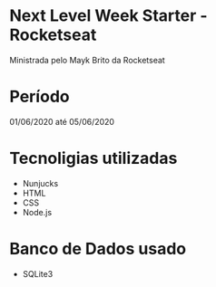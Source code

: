 # Next Level Week Starter - Rocketseat
Ministrada pelo Mayk Brito da Rocketseat
# Período
01/06/2020 até 05/06/2020
# Tecnoligias utilizadas
- Nunjucks
- HTML
- CSS
- Node.js
# Banco de Dados usado
- SQLite3
